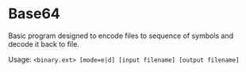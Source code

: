 Base64
===================

Basic program designed to encode files to sequence of symbols and decode it back to file.

Usage: `<binary.ext> [mode=e|d] [input filename] [output filename]`
